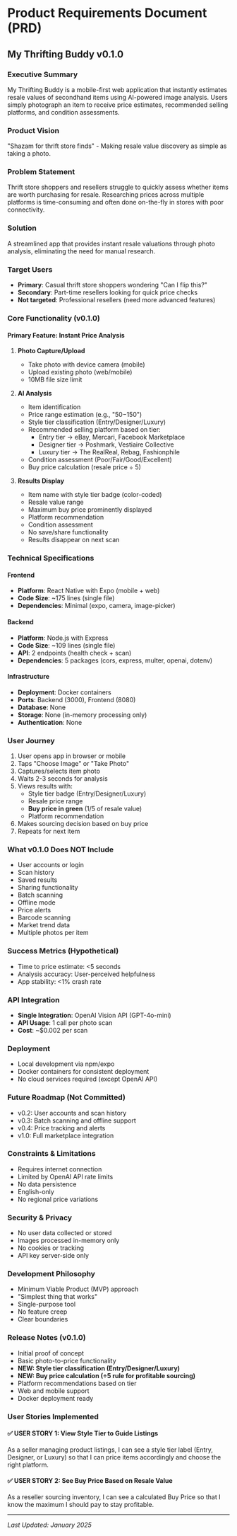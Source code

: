 # Product Requirements Document (PRD)
## My Thrifting Buddy v0.1.0

### Executive Summary
My Thrifting Buddy is a mobile-first web application that instantly estimates resale values of secondhand items using AI-powered image analysis. Users simply photograph an item to receive price estimates, recommended selling platforms, and condition assessments.

### Product Vision
"Shazam for thrift store finds" - Making resale value discovery as simple as taking a photo.

### Problem Statement
Thrift store shoppers and resellers struggle to quickly assess whether items are worth purchasing for resale. Researching prices across multiple platforms is time-consuming and often done on-the-fly in stores with poor connectivity.

### Solution
A streamlined app that provides instant resale valuations through photo analysis, eliminating the need for manual research.

### Target Users
- **Primary**: Casual thrift store shoppers wondering "Can I flip this?"
- **Secondary**: Part-time resellers looking for quick price checks
- **Not targeted**: Professional resellers (need more advanced features)

### Core Functionality (v0.1.0)

#### Primary Feature: Instant Price Analysis
1. **Photo Capture/Upload**
   - Take photo with device camera (mobile)
   - Upload existing photo (web/mobile)
   - 10MB file size limit

2. **AI Analysis** 
   - Item identification
   - Price range estimation (e.g., "$50-$150")
   - Style tier classification (Entry/Designer/Luxury)
   - Recommended selling platform based on tier:
     - Entry tier → eBay, Mercari, Facebook Marketplace
     - Designer tier → Poshmark, Vestiaire Collective
     - Luxury tier → The RealReal, Rebag, Fashionphile
   - Condition assessment (Poor/Fair/Good/Excellent)
   - Buy price calculation (resale price ÷ 5)

3. **Results Display**
   - Item name with style tier badge (color-coded)
   - Resale value range
   - Maximum buy price prominently displayed
   - Platform recommendation
   - Condition assessment
   - No save/share functionality
   - Results disappear on next scan

### Technical Specifications

#### Frontend
- **Platform**: React Native with Expo (mobile + web)
- **Code Size**: ~175 lines (single file)
- **Dependencies**: Minimal (expo, camera, image-picker)

#### Backend  
- **Platform**: Node.js with Express
- **Code Size**: ~109 lines (single file)
- **API**: 2 endpoints (health check + scan)
- **Dependencies**: 5 packages (cors, express, multer, openai, dotenv)

#### Infrastructure
- **Deployment**: Docker containers
- **Ports**: Backend (3000), Frontend (8080)
- **Database**: None
- **Storage**: None (in-memory processing only)
- **Authentication**: None

### User Journey
1. User opens app in browser or mobile
2. Taps "Choose Image" or "Take Photo"
3. Captures/selects item photo
4. Waits 2-3 seconds for analysis
5. Views results with:
   - Style tier badge (Entry/Designer/Luxury)
   - Resale price range
   - **Buy price in green** (1/5 of resale value)
   - Platform recommendation
6. Makes sourcing decision based on buy price
7. Repeats for next item

### What v0.1.0 Does NOT Include
- User accounts or login
- Scan history
- Saved results
- Sharing functionality  
- Batch scanning
- Offline mode
- Price alerts
- Barcode scanning
- Market trend data
- Multiple photos per item

### Success Metrics (Hypothetical)
- Time to price estimate: <5 seconds
- Analysis accuracy: User-perceived helpfulness
- App stability: <1% crash rate

### API Integration
- **Single Integration**: OpenAI Vision API (GPT-4o-mini)
- **API Usage**: 1 call per photo scan
- **Cost**: ~$0.002 per scan

### Deployment
- Local development via npm/expo
- Docker containers for consistent deployment  
- No cloud services required (except OpenAI API)

### Future Roadmap (Not Committed)
- v0.2: User accounts and scan history
- v0.3: Batch scanning and offline support
- v0.4: Price tracking and alerts
- v1.0: Full marketplace integration

### Constraints & Limitations
- Requires internet connection
- Limited by OpenAI API rate limits
- No data persistence
- English-only
- No regional price variations

### Security & Privacy
- No user data collected or stored
- Images processed in-memory only
- No cookies or tracking
- API key server-side only

### Development Philosophy
- Minimum Viable Product (MVP) approach
- "Simplest thing that works"
- Single-purpose tool
- No feature creep
- Clear boundaries

### Release Notes (v0.1.0)
- Initial proof of concept
- Basic photo-to-price functionality
- **NEW: Style tier classification (Entry/Designer/Luxury)**
- **NEW: Buy price calculation (÷5 rule for profitable sourcing)**
- Platform recommendations based on tier
- Web and mobile support
- Docker deployment ready

### User Stories Implemented

#### ✅ USER STORY 1: View Style Tier to Guide Listings
As a seller managing product listings, I can see a style tier label (Entry, Designer, or Luxury) so that I can price items accordingly and choose the right platform.

#### ✅ USER STORY 2: See Buy Price Based on Resale Value
As a reseller sourcing inventory, I can see a calculated Buy Price so that I know the maximum I should pay to stay profitable.

---
*Last Updated: January 2025*
